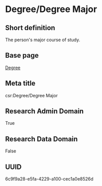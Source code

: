 # Degree/Degree Major
## Short definition
The person's major course of study.
## Base page
[Degree](https://github.com/EuroCRIS/CASRAI-Dictionairies/blob/main/Objects/Degree.md)
## Meta title
csr:Degree/Degree Major
## Research Admin Domain
True
## Research Data Domain
False
## UUID
6c9f9a28-e5fa-4229-a100-cec1a0e8526d
